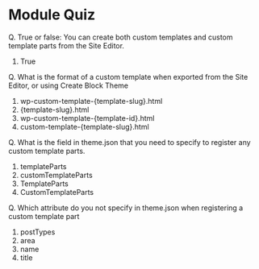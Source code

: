 # Module Quiz

Q. True or false: You can create both custom templates and custom template parts from the Site Editor.
1. True

Q. What is the format of a custom template when exported from the Site Editor, or using Create Block Theme
1. wp-custom-template-{template-slug}.html
2. {template-slug}.html
3. wp-custom-template-{template-id}.html
4. custom-template-{template-slug}.html

Q. What is the field in theme.json that you need to specify to register any custom template parts.
1. templateParts
2. customTemplateParts
3. TemplateParts
4. CustomTemplateParts

Q. Which attribute do you not specify in theme.json when registering a custom template part
1. postTypes
2. area
3. name
4. title
